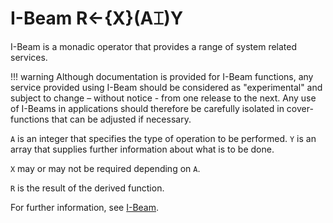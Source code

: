 <div style="display: none;">
  ⌶
</div>

<h1 class="heading"><span class="name">I-Beam</span> <span class="command">R←{X}(A⌶)Y</span></h1>

I-Beam is a monadic operator that provides a range of system related services.


!!! warning
    Although documentation is provided for I-Beam functions, any service provided using I-Beam should be considered as "experimental" and subject to change – without notice - from one release to the next. Any use of I-Beams in applications should therefore be carefully isolated in cover-functions that can be adjusted if necessary.

`A` is an integer that specifies the type of operation to be performed. `Y` is an array that supplies further information about what is to be done.

`X` may or may not be required depending on `A`.

`R` is the result of the derived function.

For further information, see [I-Beam](../../the-i-beam-operator/i-beam).



